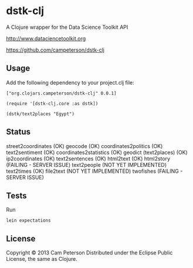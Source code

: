 # dstk-clj

A Clojure wrapper for the Data Science Toolkit API

http://www.dataciencetoolkit.org

https://github.com/campeterson/dstk-clj

## Usage

Add the following dependency to your project.clj file:

    ["org.clojars.campeterson/dstk-clj" 0.0.1]

    (require '[dstk-clj.core :as dstk])

    (dstk/text2places "Egypt")

## Status

street2coordinates (OK)
geocode (OK)
coordinates2politics (OK)
text2sentiment (OK)
coordinates2statistics (OK)
geodict (text2places) (OK)
ip2coordinates (OK)
text2sentences (OK)
html2text (OK)
html2story (FAILING - SERVER ISSUE)
text2people (NOT YET IMPLEMENTED)
text2times (OK)
file2text (NOT YET IMPLEMENTED)
twofishes (FAILING - SERVER ISSUE)

## Tests
Run

    lein expectations

## License

Copyright © 2013 Cam Peterson
Distributed under the Eclipse Public License, the same as Clojure.

